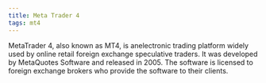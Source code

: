 ```yaml
---
title: Meta Trader 4
tags: mt4
---
```

MetaTrader 4, also known as MT4, is anelectronic trading platform widely used by online retail foreign exchange speculative traders. It was developed by MetaQuotes Software and released in 2005. The software is licensed to foreign exchange brokers who provide the software to their clients.